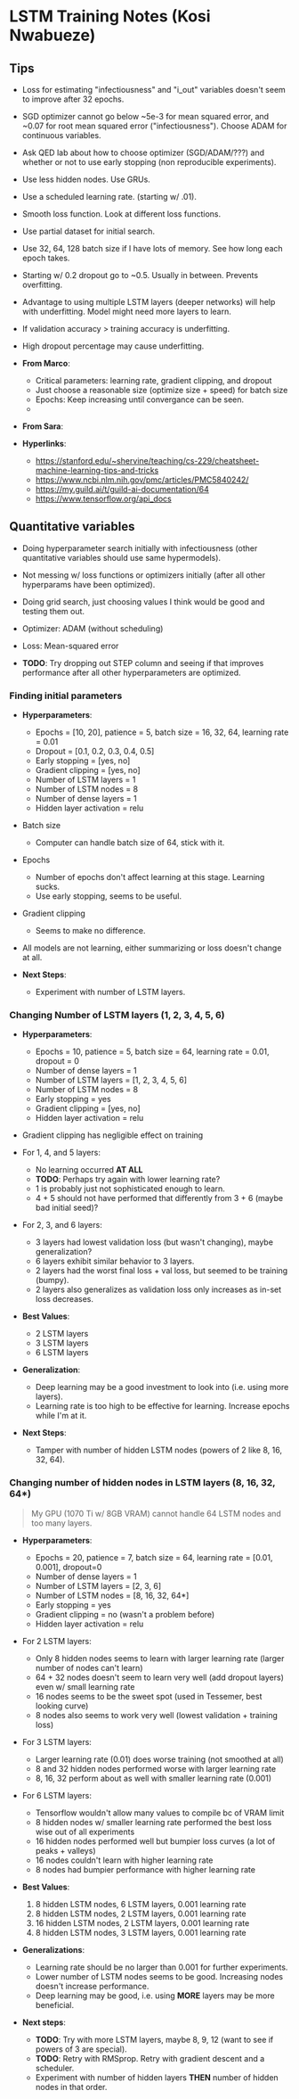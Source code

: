 # LSTM Training Notes (Kosi Nwabueze)

## Tips

- Loss for estimating "infectiousness" and "i_out" variables doesn't seem to improve after 32 epochs.
- SGD optimizer cannot go below ~5e-3 for mean squared error, and ~0.07 for root mean squared error ("infectiousness"). Choose ADAM for continuous variables.
- Ask QED lab about how to choose optimizer (SGD/ADAM/???) and whether or not to use early stopping (non reproducible experiments).
- Use less hidden nodes. Use GRUs.
- Use a scheduled learning rate. (starting w/ .01).
- Smooth loss function. Look at different loss functions.
- Use partial dataset for initial search.
- Use 32, 64, 128 batch size if I have lots of memory. See how long each epoch takes.
- Starting w/ 0.2 dropout go to ~0.5. Usually in between. Prevents overfitting.
- Advantage to using multiple LSTM layers (deeper networks) will help with underfitting. Model might need more layers to learn.
- If validation accuracy > training accuracy is underfitting.
- High dropout percentage may cause underfitting.

- **From Marco**:
    - Critical parameters: learning rate, gradient clipping, and dropout
    - Just choose a reasonable size (optimize size + speed) for batch size
    - Epochs: Keep increasing until convergance can be seen.
    - 

- **From Sara**:

- **Hyperlinks**:
    - https://stanford.edu/~shervine/teaching/cs-229/cheatsheet-machine-learning-tips-and-tricks
    - https://www.ncbi.nlm.nih.gov/pmc/articles/PMC5840242/ 
    - https://my.guild.ai/t/guild-ai-documentation/64 
    - https://www.tensorflow.org/api_docs 

## Quantitative variables

- Doing hyperparameter search initially with infectiousness (other quantitative variables should use same hypermodels).
- Not messing w/ loss functions or optimizers initially (after all other hyperparams have been optimized).
- Doing grid search, just choosing values I think would be good and testing them out.

- Optimizer: ADAM (without scheduling)
- Loss: Mean-squared error

- **TODO**: Try dropping out STEP column and seeing if that improves performance after all other hyperparameters are optimized.

### Finding initial parameters

- **Hyperparameters**:
    - Epochs = [10, 20], patience = 5, batch size = 16, 32, 64, learning rate = 0.01
    - Dropout = [0.1, 0.2, 0.3, 0.4, 0.5]
    - Early stopping = [yes, no]
    - Gradient clipping = [yes, no]
    - Number of LSTM layers = 1
    - Number of LSTM nodes = 8
    - Number of dense layers = 1
    - Hidden layer activation = relu

- Batch size
    - Computer can handle batch size of 64, stick with it.

- Epochs
    - Number of epochs don't affect learning at this stage. Learning sucks.
    - Use early stopping, seems to be useful.

- Gradient clipping
    - Seems to make no difference.

- All models are not learning, either summarizing or loss doesn't change at all.

- **Next Steps**:
    - Experiment with number of LSTM layers.

### Changing Number of LSTM layers (1, 2, 3, 4, 5, 6)

- **Hyperparameters**:
    - Epochs = 10, patience = 5, batch size = 64, learning rate = 0.01, dropout = 0
    - Number of dense layers = 1
    - Number of LSTM layers = [1, 2, 3, 4, 5, 6]
    - Number of LSTM nodes = 8
    - Early stopping = yes
    - Gradient clipping = [yes, no]
    - Hidden layer activation = relu

- Gradient clipping has negligible effect on training

- For 1, 4, and 5 layers:
    - No learning occurred **AT ALL**
    - **TODO**: Perhaps try again with lower learning rate?
    - 1 is probably just not sophisticated enough to learn.
    - 4 + 5 should not have performed that differently from 3 + 6 (maybe bad initial seed)?

- For 2, 3, and 6 layers:
    - 3 layers had lowest validation loss (but wasn't changing), maybe generalization?
    - 6 layers exhibit similar behavior to 3 layers.
    - 2 layers had the worst final loss + val loss, but seemed to be training (bumpy).
    - 2 layers also generalizes as validation loss only increases as in-set loss decreases.

- **Best Values**:
    - 2 LSTM layers
    - 3 LSTM layers
    - 6 LSTM layers

- **Generalization**:
    - Deep learning may be a good investment to look into (i.e. using more layers).
    - Learning rate is too high to be effective for learning. Increase epochs while I'm at it.

- **Next Steps**:
    - Tamper with number of hidden LSTM nodes (powers of 2 like 8, 16, 32, 64).

### Changing number of hidden nodes in LSTM layers (8, 16, 32, 64*)
> My GPU (1070 Ti w/ 8GB VRAM) cannot handle 64 LSTM nodes and too many layers.

- **Hyperparameters**:
    - Epochs = 20, patience = 7, batch size = 64, learning rate = [0.01, 0.001], dropout=0
    - Number of dense layers = 1
    - Number of LSTM layers = [2, 3, 6]
    - Number of LSTM nodes = [8, 16, 32, 64*]
    - Early stopping = yes
    - Gradient clipping = no (wasn't a problem before)
    - Hidden layer activation = relu

- For 2 LSTM layers:
    - Only 8 hidden nodes seems to learn with larger learning rate (larger number of nodes can't learn)
    - 64 + 32 nodes doesn't seem to learn very well (add dropout layers) even w/ small learning rate
    - 16 nodes seems to be the sweet spot (used in Tessemer, best looking curve)
    - 8 nodes also seems to work very well (lowest validation + training loss)
    
- For 3 LSTM layers:
    - Larger learning rate (0.01) does worse training (not smoothed at all)
    - 8 and 32 hidden nodes performed worse with larger learning rate
    - 8, 16, 32 perform about as well with smaller learning rate (0.001)

- For 6 LSTM layers:
    - Tensorflow wouldn't allow many values to compile bc of VRAM limit
    - 8 hidden nodes w/ smaller learning rate performed the best loss wise out of all experiments
    - 16 hidden nodes performed well but bumpier loss curves (a lot of peaks + valleys)
    - 16 nodes couldn't learn with higher learning rate
    - 8 nodes had bumpier performance with higher learning rate

- **Best Values**:
    1) 8 hidden LSTM nodes, 6 LSTM layers, 0.001 learning rate
    2) 8 hidden LSTM nodes, 2 LSTM layers, 0.001 learning rate
    3) 16 hidden LSTM nodes, 2 LSTM layers, 0.001 learning rate
    4) 8 hidden LSTM nodes, 3 LSTM layers, 0.001 learning rate

- **Generalizations**:
    - Learning rate should be no larger than 0.001 for further experiments.
    - Lower number of LSTM nodes seems to be good. Increasing nodes doesn't increase performance.
    - Deep learning may be good, i.e. using **MORE** layers may be more beneficial.

- **Next steps**:
    - **TODO**: Try with more LSTM layers, maybe 8, 9, 12 (want to see if powers of 3 are special).
    - **TODO**: Retry with RMSprop. Retry with gradient descent and a scheduler.
    - Experiment with number of hidden layers **THEN** number of hidden nodes in that order.